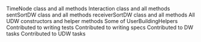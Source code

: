 TimeNode class and all methods
Interaction class and all methods
sentSortDW class and all methods
receiverSortDW class and all methods
All UDW constructors and helper methods
Some of UserBuildingHelpers
Contributed to writing tests
Contributed to writing specs
Contributed to DW tasks
Contributed to UDW tasks

